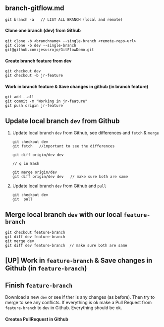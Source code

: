 ## branch-gitflow.md
```
git branch -a   // LIST ALL BRANCH (local and remote)
```

#### Clone one branch (dev) from Github
```
git clone -b <branchname> --single-branch <remote-repo-url>
git clone -b dev --single-branch git@github.com:jesusrojo/GitFlowDemo.git
```
#### Create branch feature from dev
```
git checkout dev
git checkout -b jr-feature
```
#### Work in branch feature & Save changes in github (in branch feature)
```
git add --all
git commit -m "Working in jr-feature"	
git push origin jr-feature
```



## Update local branch `dev` from Github

1. Update local branch `dev` from Github, see differences and `fetch` & `merge`
	```
	git checkout dev
	git fetch	//important to see the differences

	git diff origin/dev dev

	// q in Bash 

	git merge origin/dev
	git diff origin/dev dev   // make sure both are same
	```

2. Update local branch `dev` from Github and `pull`
	```
	git checkout dev
	git  pull
	```


## Merge local branch `dev` with our local `feature-branch`
```
git checkout feature-branch
git diff dev feature-branch
git merge dev
git diff dev feature-branch  // make sure both are same

```

## [UP] Work in `feature-branch` & Save changes in Github (in `feature-branch`)

## Finish `feature-branch`
Download  a new `dev` or see if ther is any changes (as before). Then try to merge to see any conflicts.
If everything is ok make a Pull Request from  `feature-branch` to `dev` in Github. Everything should be ok.

#### Createa PullRequest in Github